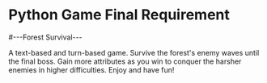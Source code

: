 # Python Game Final Requirement

#---Forest Survival---

A text-based and turn-based game. Survive the forest's enemy waves until the final boss. Gain more attributes as you win to conquer the harsher enemies in higher difficulties. Enjoy and have fun!
